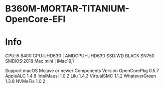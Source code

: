 # B360M-MORTAR-TITANIUM-OpenCore-EFI
# Info
CPU:i5 8400 GPU:UHD630 | AMDGPU+UHD630 SSD:WD BLACK SN750 SMBIOS:2018 Mac mini | iMac19,1

Support macOS Mojave or newer
Components	Version
OpenCorePkg	0.5.7
AppleALC	1.4.8
IntelMausi	1.0.2
Lilu	1.4.3
VirtualSMC	1.1.2
WhateverGreen	1.3.8
NVMeFix	1.0.2
